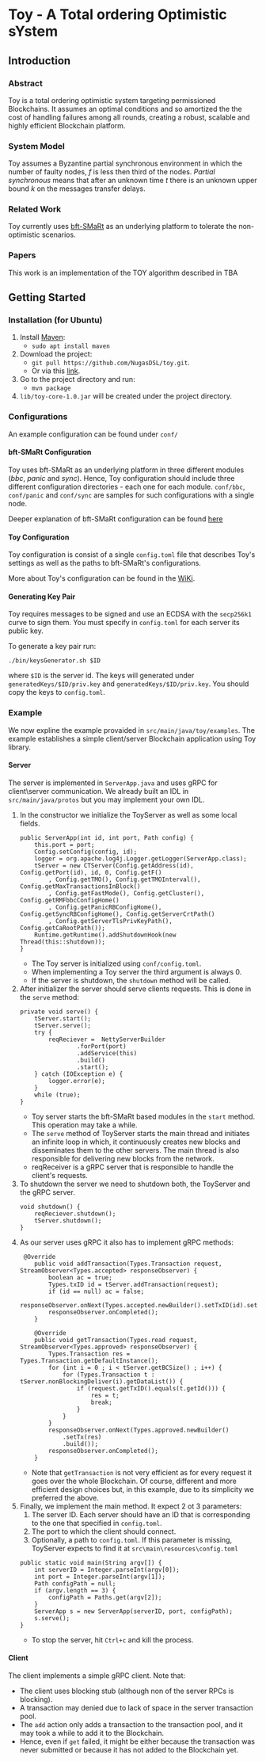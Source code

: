 # Toy - A Total ordering Optimistic sYstem
## Introduction
### Abstract
Toy is a total ordering optimistic system targeting permissioned Blockchains. It assumes an optimal conditions and so amortized the 
the cost of handling failures among all rounds, creating a robust, scalable and highly efficient Blockchain platform.

### System Model
Toy assumes a Byzantine partial synchronous environment in which the number of faulty nodes, _f_ is less then third of the nodes.
_Partial synchronous_ means that after an unknown time _t_ there is an unknown upper bound _k_ on the messages transfer delays.

### Related Work
Toy currently uses [bft-SMaRt](https://github.com/bft-smart/library) as an underlying platform to tolerate the non-optimistic scenarios.  
### Papers
This work is an implementation of the TOY algorithm described in TBA

## Getting Started
### Installation (for Ubuntu)
1. Install [Maven](https://maven.apache.org/):
    * `sudo apt install maven` 
1. Download the project:
    * `git pull https://github.com/NugasDSL/toy.git`.
    * Or via this [link](https://github.com/NugasDSL/toy/archive/master.zip).
1. Go to the project directory and run:
    * `mvn package`
1. `lib/toy-core-1.0.jar` will be created under the project directory.

### Configurations
An example configuration can be found under `conf/`
#### bft-SMaRt Configuration
Toy uses bft-SMaRt as an underlying platform in three different modules (_bbc_, _panic_ and _sync_). Hence, Toy configuration should include
three different configuration directories - each one for each module. `conf/bbc`, `conf/panic` and `conf/sync` are samples for
such configurations with a single node.

Deeper explanation of bft-SMaRt configuration can be found [here](https://github.com/bft-smart/library/wiki/BFT-SMaRt-Configuration)
#### Toy Configuration
Toy configuration is consist of a single `config.toml` file that describes Toy's settings as well as the paths to bft-SMaRt's configurations.

More about Toy's configuration can be found in the [WiKi](https://github.com/NugasDSL/toy/wiki/Configuration).

#### Generating Key Pair
Toy requires messages to be signed and use an ECDSA with the `secp256k1` curve to sign them. You must specify in `config.toml`
for each server its public key. 

To generate a key pair run:

```
./bin/keysGenerator.sh $ID
```
where `$ID` is the server id. The keys will generated under `generatedKeys/$ID/priv.key` and `generatedKeys/$ID/priv.key`.
You should copy the keys to `config.toml`.
### Example
We now expline the example provaided in `src/main/java/toy/examples`. The example establishes a simple client/server Blockchain application 
using Toy library.
#### Server
The server is implemented in `ServerApp.java` and uses gRPC for client\server communication. We already built an IDL in 
`src/main/java/protos` but you may implement your own IDL. 
1. In the constructor we initialize the ToyServer as well as some local fields.
    ```
    public ServerApp(int id, int port, Path config) {
        this.port = port;
        Config.setConfig(config, id);
        logger = org.apache.log4j.Logger.getLogger(ServerApp.class);
        tServer = new CTServer(Config.getAddress(id), Config.getPort(id), id, 0, Config.getF()
            , Config.getTMO(), Config.getTMOInterval(), Config.getMaxTransactionsInBlock()
            , Config.getFastMode(), Config.getCluster(), Config.getRMFbbcConfigHome()
            , Config.getPanicRBConfigHome(), Config.getSyncRBConfigHome(), Config.getServerCrtPath()
            , Config.getServerTlsPrivKeyPath(), Config.getCaRootPath());
        Runtime.getRuntime().addShutdownHook(new Thread(this::shutdown));
    }
    ```   
    * The Toy server is initialized using `conf/config.toml`.
    * When implementing a Toy server the third argument is always 0.
    * If the server is shutdown, the `shutdown` method will be called.
1. After initializer the server should serve clients requests. This is done in the `serve` method:
    ```
    private void serve() {
        tServer.start();
        tServer.serve();
        try {
            reqReciever =  NettyServerBuilder
                    .forPort(port)
                    .addService(this)
                    .build()
                    .start();
        } catch (IOException e) {
            logger.error(e);
        }
        while (true);
    }
    ```
    * Toy server starts the bft-SMaRt based modules in the `start` method. This operation may take a while.
    * The `serve` method of ToyServer starts the main thread and initiates an infinite loop in which, 
        it continuously creates new blocks and disseminates them to the other servers. The main thread is also responsible 
        for delivering new blocks from the network. 
    * reqReceiver is a gRPC server that is responsible to handle the client's requests.
1. To shutdown the server we need to shutdown both, the ToyServer and the gRPC server.
    ```
    void shutdown() {
        reqReciever.shutdown();
        tServer.shutdown();
    }
    ```
1. As our server uses gRPC it also has to implement gRPC methods:
    ```
     @Override
        public void addTransaction(Types.Transaction request, StreamObserver<Types.accepted> responseObserver) {
            boolean ac = true;
            Types.txID id = tServer.addTransaction(request);
            if (id == null) ac = false;
            responseObserver.onNext(Types.accepted.newBuilder().setTxID(id).setAccepted(ac).build());
            responseObserver.onCompleted();
        }
    
        @Override
        public void getTransaction(Types.read request, StreamObserver<Types.approved> responseObserver) {
            Types.Transaction res = Types.Transaction.getDefaultInstance();
            for (int i = 0 ; i < tServer.getBCSize() ; i++) {
                for (Types.Transaction t : tServer.nonBlockingDeliver(i).getDataList()) {
                    if (request.getTxID().equals(t.getId())) {
                        res = t;
                        break;
                    }
                }
            }
            responseObserver.onNext(Types.approved.newBuilder()
                .setTx(res)
                .build());
            responseObserver.onCompleted();
        }
    ```
    * Note that `getTransaction` is not very efficient as for every request it goes over the whole Blockchain.
        Of course, different and more efficient design choices but, in this example,
        due to its simplicity we preferred the above.
1. Finally, we implement the main method. It expect 2 ot 3 parameters: 
    1. The server ID. Each server should have an ID that is corresponding to the one that specified in `config.toml`.
    1. The port to which the client should connect.
    1. Optionally, a path to `config.toml`. If this parameter is missing, ToyServer expects to find it at 
        `src\main\resources\config.toml`
    ```
    public static void main(String argv[]) {
        int serverID = Integer.parseInt(argv[0]);
        int port = Integer.parseInt(argv[1]);
        Path configPath = null;
        if (argv.length == 3) {
            configPath = Paths.get(argv[2]);
        }
        ServerApp s = new ServerApp(serverID, port, configPath);
        s.serve();
    }
    ```  
    * To stop the server, hit `Ctrl+c` and kill the process.
#### Client
The client implements a simple gRPC client. Note that:
* The client uses blocking stub (although non of the server RPCs is blocking).
* A transaction may denied due to lack of space in the server transaction pool.
* The `add` action only adds a transaction to the transaction pool, and it may took a while 
    to add it to the Blockchain.
* Hence, even if `get` failed, it might be either because the transaction was never submitted or because it has not 
added to the Blockchain yet.